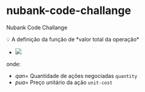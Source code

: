 # nubank-code-challange
Nubank Code Challange

<aside>
💡 A definição da função de *valor total da operação*

- <img src="https://latex.codecogs.com/png.latex?vto(qan,pua) = qan*pua  " /> 

onde:

- $qan =$  Quantidade de ações negociadas `quantity`
- $pua =$  Preço unitário da ação `unit-cost`
</aside>